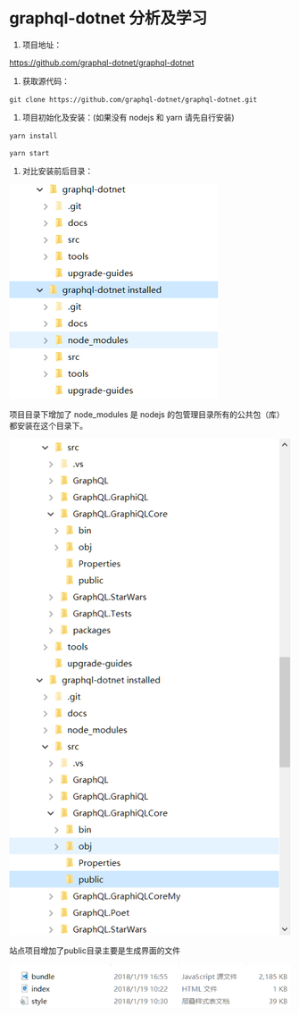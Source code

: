 # graphql-dotnet 分析及学习

1. 项目地址：

<https://github.com/graphql-dotnet/graphql-dotnet>

1. 获取源代码：

`git clone https://github.com/graphql-dotnet/graphql-dotnet.git`

1. 项目初始化及安装：(如果没有 nodejs 和 yarn 请先自行安装)

`yarn install`

`yarn start`

1. 对比安装前后目录：

![](001.png)

项目目录下增加了 node_modules 是 nodejs 的包管理目录所有的公共包（库）都安装在这个目录下。

![](002.png)

站点项目增加了public目录主要是生成界面的文件

![](003.png)